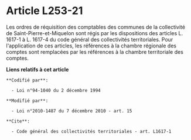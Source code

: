 # Article L253-21

Les ordres de réquisition des comptables des communes de la collectivité de Saint-Pierre-et-Miquelon sont régis par les
dispositions des articles L. 1617-1 à L. 1617-4 du code général des collectivités territoriales. Pour l'application de ces
articles, les références à la chambre régionale des comptes sont remplacées par les références à la chambre territoriale des
comptes.

**Liens relatifs à cet article**

	**Codifié par**:

	  - Loi n°94-1040 du 2 décembre 1994

	**Modifié par**:

	  - Loi n°2010-1487 du 7 décembre 2010 - art. 15

	**Cite**:

	  - Code général des collectivités territoriales - art. L1617-1
